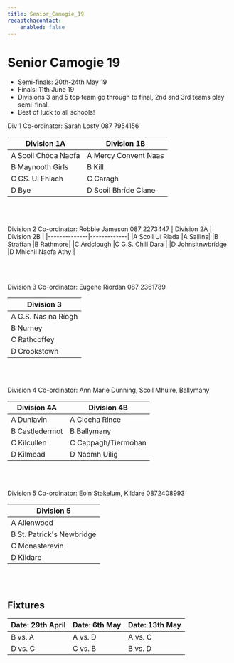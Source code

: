 ```yaml
---
title: Senior_Camogie_19
recaptchacontact:
    enabled: false
---
```


# Senior Camogie 19 #
* Semi-finals: 20th-24th May 19 
* Finals: 11th June 19 
* Divisions 3 and 5 top team go through to final, 2nd and 3rd teams play semi-final.
* Best of luck to all schools!

Div 1 Co-ordinator: Sarah Losty 087 7954156

| Division 1A | Division 1B |
|--------------|-------------|
|A Scoil Chóca Naofa |A Mercy Convent Naas|
|B Maynooth Girls |B Kill |
|C GS. Uí Fhiach |C Caragh |
|D Bye |D Scoil Bhríde Clane |

<br>
<br>

Division 2 Co-ordinator: Robbie Jameson 087 2273447
| Division 2A | Division 2B |
|--------------|-------------|
|A Scoil Uí Riada |A Sallins|
|B Straffan |B Rathmore|
|C Ardclough |C G.S. Chill Dara |
|D Johnsitnwbridge |D Mhichil Naofa Athy |

<br>
<br>

Division 3 Co-ordinator: Eugene Riordan 087 2361789

| Division 3 |
|------------|
|A G.S. Nás na Ríogh |
|B Nurney |
|C Rathcoffey |
|D Crookstown |

<br>
<br>

Division 4 Co-ordinator: Ann Marie Dunning, Scoil Mhuire, Ballymany

| Division 4A | Division 4B |
|-------------|-------------|
|A Dunlavin |A Clocha Rince|
|B Castledermot |B Ballymany |
|C Kilcullen |C Cappagh/Tiermohan |
|D Kilmead |D Naomh Uilig|

<br>
<br>

Division 5 Co-ordinator: Eoin Stakelum, Kildare 0872408993

|Division 5 |
|-----------|
|A Allenwood|
|B St. Patrick's Newbridge|
|C Monasterevin|
|D Kildare|

<br>
<br>

## Fixtures 

|Date: 29th April | Date: 6th May | Date: 13th May|
|-----------------|---------------|---------------|
| B vs. A | A vs. D | A vs. C |
|D vs. C | C vs. B | B vs. D |

 
